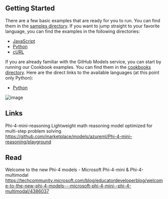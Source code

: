 

## Getting Started

There are a few basic examples that are ready for you to run. You can find them in the [samples directory](samples/README.md). If you want to jump straight to your favorite language, you can find the examples in the following directories:

- [JavaScript](samples/js/README.md)
- [Python](samples/python/README.md)
- [cURL](samples/curl/README.md)

If you are already familiar with the GitHub Models service, you can start by running our Cookbook examples. You can find them in the [cookbooks directory](cookbooks/README.md). Here are the direct links to the available languages (at this point only Python):

- [Python](cookbooks/python/README.md)


![image](https://github.com/user-attachments/assets/4ce7e340-eab9-4bb9-968b-677fa5502d1a)


## Links

Phi-4-mini-reasoning
Lightweight math reasoning model optimized for multi-step problem solving 
https://github.com/marketplace/models/azureml/Phi-4-mini-reasoning/playground

## Read 

Welcome to the new Phi-4 models - Microsoft Phi-4-mini & Phi-4-multimodal
https://techcommunity.microsoft.com/blog/educatordeveloperblog/welcome-to-the-new-phi-4-models---microsoft-phi-4-mini--phi-4-multimodal/4386037
